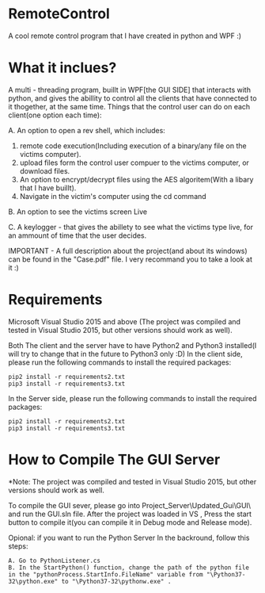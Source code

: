 # RemoteControl
A cool remote control program that I have created in python and WPF :)

# What it inclues?

A multi - threading program, buillt in WPF[the GUI SIDE] that interacts with python, and gives the abillity to control all the clients that have connected to it thogether, at the same time.
Things that the control user can do on each client(one option each time):

A. An option to open a rev shell, which includes:
  1. remote code execution(Including execution of a binary/any file on the victims computer).		
  2. upload files form the control user compuer to the victims computer, or download files.
  3. An option to encrypt/decrypt files using the AES algoritem(With a libary that I have buillt).		
  4. Navigate in the victim's computer using the cd command
			
B. An option to see the victims screen Live

C. A keylogger - that gives the abillety to see what the victims type live, for an ammount of time that the user decides. 

IMPORTANT - A full description about the project(and about its windows) can be found in the "Case.pdf" file. I very recommand you to take a look at it :)


# Requirements
Microsoft Visual Studio 2015 and above (The project was compiled and tested in Visual Studio 2015, but other versions should work as well). 

Both The client and the server have to have Python2 and Python3 installed(I will try to change that in the future to Python3 only :D) 
In the client side, please run the following commands to install the required packages:

	pip2 install -r requirements2.txt
	pip3 install -r requirements3.txt

In the Server side, please run the following commands to install the required packages:

	pip2 install -r requirements2.txt
	pip3 install -r requirements3.txt

# How to Compile The GUI Server

*Note: The project was compiled and tested in Visual Studio 2015, but other versions should work as well.

To compile the GUI sever, please go into Project_Server\Updated_Gui\GUI\ and run the GUI.sln file. After the project was loaded in VS , Press the start button to compile it(you can compile it in Debug mode and Release mode).
 
 Opional: if you want to run the Python Server In the backround, follow this steps:
 
 	A. Go to PythonListener.cs
	B. In the StartPython() function, change the path of the python file in the "pythonProcess.StartInfo.FileName" variable from "\Python37-32\python.exe" to "\Python37-32\pythonw.exe" .
	




